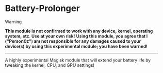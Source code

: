# Battery-Prolonger
> [!WARNING]
> **This module is not confirmed to work with any device, kernel, operating system, etc. Use at your own risk!**
> **Using this module, you agree that I ("Person0z") am not responsible for any damages caused to your device(s) by using this experimental module; you have been warned!**
---
A highly experimental Magisk module that will extend your battery life by tweaking the kernel, CPU, and GPU settings!
